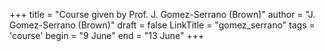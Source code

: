 +++
title = "Course given by Prof. J. Gomez-Serrano (Brown)"
author = "J. Gomez-Serrano (Brown)"
draft = false
LinkTitle = "gomez_serrano"
tags = 'course'
begin = "9 June"
end = "13 June"
+++
